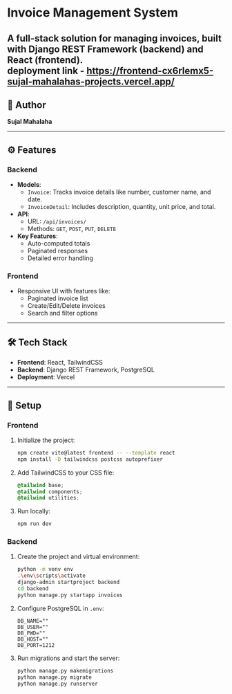 # Invoice Management System  

A **full-stack solution** for managing invoices, built with **Django REST Framework** (backend) and **React** (frontend).  
deployment link - https://frontend-cx6rlemx5-sujal-mahalahas-projects.vercel.app/
---

## 👤 Author  
**Sujal Mahalaha**  

---

## ⚙️ Features  

### Backend  
- **Models**:  
  - `Invoice`: Tracks invoice details like number, customer name, and date.  
  - `InvoiceDetail`: Includes description, quantity, unit price, and total.  
- **API**:  
  - URL: `/api/invoices/`  
  - Methods: `GET`, `POST`, `PUT`, `DELETE`  
- **Key Features**:  
  - Auto-computed totals  
  - Paginated responses  
  - Detailed error handling  

### Frontend  
- Responsive UI with features like:  
  - Paginated invoice list  
  - Create/Edit/Delete invoices  
  - Search and filter options  

---

## 🛠️ Tech Stack  
- **Frontend**: React, TailwindCSS  
- **Backend**: Django REST Framework, PostgreSQL  
- **Deployment**: Vercel  

---

## 🚀 Setup  

### Frontend  
1. Initialize the project:  
   ```bash
   npm create vite@latest frontend -- --template react
   npm install -D tailwindcss postcss autoprefixer
2. Add TailwindCSS to your CSS file:  
    ```css
    @tailwind base;
    @tailwind components;
    @tailwind utilities;
    ```
3. Run locally:  
    ```bash
    npm run dev
    ```  

### Backend  
1. Create the project and virtual environment:  
    ```bash
    python -m venv env
    .\env\scripts\activate
    django-admin startproject backend
    cd backend
    python manage.py startapp invoices
    ```
2. Configure PostgreSQL in `.env`:  
    ```plaintext
    DB_NAME=""
    DB_USER=""
    DB_PWD=""
    DB_HOST=""
    DB_PORT=1212
    ```
3. Run migrations and start the server:  
    ```bash
    python manage.py makemigrations
    python manage.py migrate
    python manage.py runserver
    ```  



